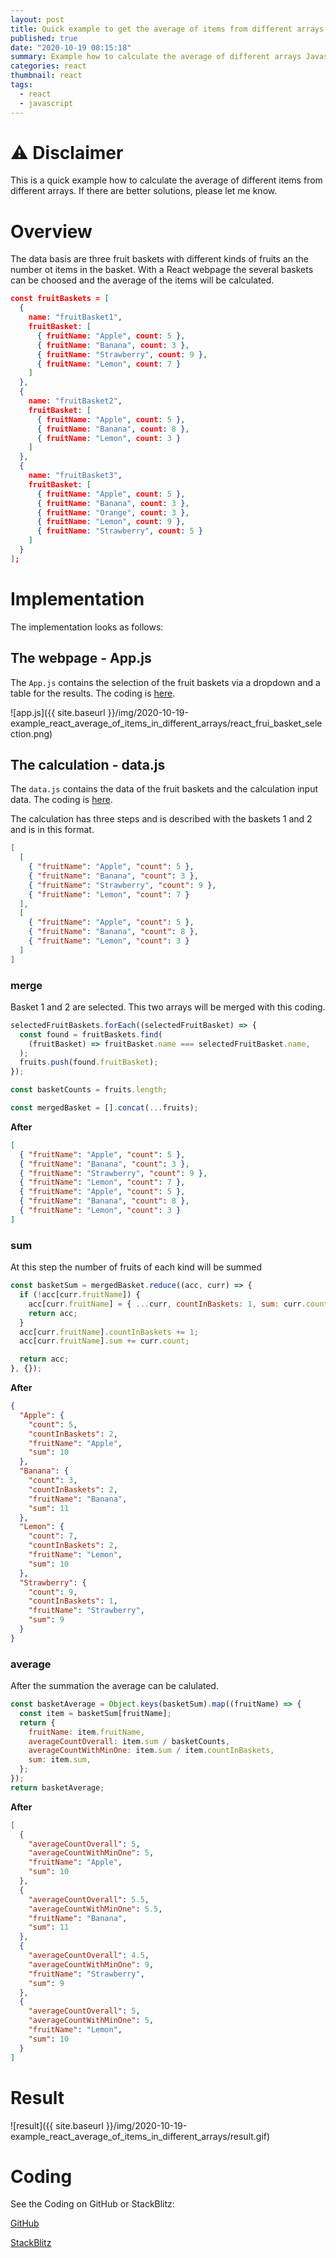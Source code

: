 ```yaml
---
layout: post
title: Quick example to get the average of items from different arrays
published: true
date: "2020-10-19 08:15:18"
summary: Example how to calculate the average of different arrays Javascript (map, reduce, concat, ...)
categories: react
thumbnail: react
tags:
  - react
  - javascript
---
```


# ⚠ Disclaimer

This is a quick example how to calculate the average of different items from different arrays. If there are better solutions, please let me know.

# Overview

The data basis are three fruit baskets with different kinds of fruits an the number ot items in the basket. With a React webpage the several baskets can be choosed and the average of the items will be calculated.

```json
const fruitBaskets = [
  {
    name: "fruitBasket1",
    fruitBasket: [
      { fruitName: "Apple", count: 5 },
      { fruitName: "Banana", count: 3 },
      { fruitName: "Strawberry", count: 9 },
      { fruitName: "Lemon", count: 7 }
    ]
  },
  {
    name: "fruitBasket2",
    fruitBasket: [
      { fruitName: "Apple", count: 5 },
      { fruitName: "Banana", count: 8 },
      { fruitName: "Lemon", count: 3 }
    ]
  },
  {
    name: "fruitBasket3",
    fruitBasket: [
      { fruitName: "Apple", count: 5 },
      { fruitName: "Banana", count: 3 },
      { fruitName: "Orange", count: 3 },
      { fruitName: "Lemon", count: 9 },
      { fruitName: "Strawberry", count: 5 }
    ]
  }
];
```

# Implementation

The implementation looks as follows:

## The webpage - App.js

The `App.js` contains the selection of the fruit baskets via a dropdown and a table for the results. The coding is [here](https://stackblitz.com/edit/example-react-average-of-items-in-different-arrays?file=src%2FApp.js).

![app.js]({{ site.baseurl }}/img/2020-10-19-example_react_average_of_items_in_different_arrays/react_frui_basket_selection.png)

## The calculation - data.js

The `data.js` contains the data of the fruit baskets and the calculation input data. The coding is [here](https://stackblitz.com/edit/example-react-average-of-items-in-different-arrays?file=src%2Fdata.js).

The calculation has three steps and is described with the baskets 1 and 2 and is in this format.

```json
[
  [
    { "fruitName": "Apple", "count": 5 },
    { "fruitName": "Banana", "count": 3 },
    { "fruitName": "Strawberry", "count": 9 },
    { "fruitName": "Lemon", "count": 7 }
  ],
  [
    { "fruitName": "Apple", "count": 5 },
    { "fruitName": "Banana", "count": 8 },
    { "fruitName": "Lemon", "count": 3 }
  ]
]
```

### merge

Basket 1 and 2 are selected. This two arrays will be merged with this coding.

```javascript
selectedFruitBaskets.forEach((selectedFruitBasket) => {
  const found = fruitBaskets.find(
    (fruitBasket) => fruitBasket.name === selectedFruitBasket.name,
  );
  fruits.push(found.fruitBasket);
});

const basketCounts = fruits.length;

const mergedBasket = [].concat(...fruits);
```

**After**

```json
[
  { "fruitName": "Apple", "count": 5 },
  { "fruitName": "Banana", "count": 3 },
  { "fruitName": "Strawberry", "count": 9 },
  { "fruitName": "Lemon", "count": 7 },
  { "fruitName": "Apple", "count": 5 },
  { "fruitName": "Banana", "count": 8 },
  { "fruitName": "Lemon", "count": 3 }
]
```

### sum

At this step the number of fruits of each kind will be summed

```javascript
const basketSum = mergedBasket.reduce((acc, curr) => {
  if (!acc[curr.fruitName]) {
    acc[curr.fruitName] = { ...curr, countInBaskets: 1, sum: curr.count };
    return acc;
  }
  acc[curr.fruitName].countInBaskets += 1;
  acc[curr.fruitName].sum += curr.count;

  return acc;
}, {});
```

**After**

```json
{
  "Apple": {
    "count": 5,
    "countInBaskets": 2,
    "fruitName": "Apple",
    "sum": 10
  },
  "Banana": {
    "count": 3,
    "countInBaskets": 2,
    "fruitName": "Banana",
    "sum": 11
  },
  "Lemon": {
    "count": 7,
    "countInBaskets": 2,
    "fruitName": "Lemon",
    "sum": 10
  },
  "Strawberry": {
    "count": 9,
    "countInBaskets": 1,
    "fruitName": "Strawberry",
    "sum": 9
  }
}
```

### average

After the summation the average can be calulated.

```javascript
const basketAverage = Object.keys(basketSum).map((fruitName) => {
  const item = basketSum[fruitName];
  return {
    fruitName: item.fruitName,
    averageCountOverall: item.sum / basketCounts,
    averageCountWithMinOne: item.sum / item.countInBaskets,
    sum: item.sum,
  };
});
return basketAverage;
```

**After**

```json
[
  {
    "averageCountOverall": 5,
    "averageCountWithMinOne": 5,
    "fruitName": "Apple",
    "sum": 10
  },
  {
    "averageCountOverall": 5.5,
    "averageCountWithMinOne": 5.5,
    "fruitName": "Banana",
    "sum": 11
  },
  {
    "averageCountOverall": 4.5,
    "averageCountWithMinOne": 9,
    "fruitName": "Strawberry",
    "sum": 9
  },
  {
    "averageCountOverall": 5,
    "averageCountWithMinOne": 5,
    "fruitName": "Lemon",
    "sum": 10
  }
]
```

# Result

![result]({{ site.baseurl }}/img/2020-10-19-example_react_average_of_items_in_different_arrays/result.gif)

# Coding

See the Coding on GitHub or StackBlitz:

[GitHub](https://github.com/JohannesKonings/example-react-average-of-items-in-different-arrays)

[StackBlitz](https://stackblitz.com/edit/example-react-average-of-items-in-different-arrays)

